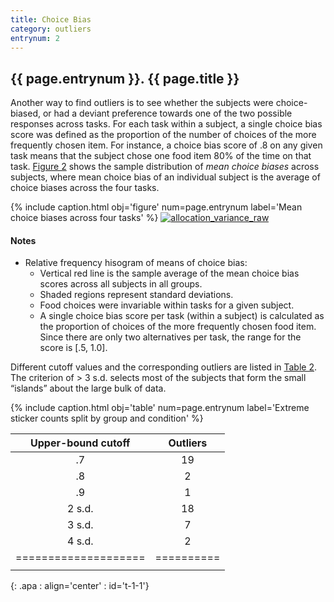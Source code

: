 ```yaml
---
title: Choice Bias
category: outliers
entrynum: 2
---
```


<a id="{{ page.entrynum }}"></a>
## {{ page.entrynum }}. {{ page.title }}

Another way to find outliers is to see whether the subjects were choice-biased, or had a deviant preference towards one of the two possible responses across tasks. For each task within a subject, a single choice bias score was defined as the proportion of the number of choices of the more frequently chosen item. For instance, a choice bias score of .8 on any given task means that the subject chose one food item 80% of the time on that task. [Figure 2](#f-2) shows the sample distribution of *mean choice biases* across subjects, where mean choice bias of an individual subject is the average of choice biases across the four tasks.

{% include caption.html 
    obj='figure' 
    num=page.entrynum 
    label='Mean choice biases across four tasks' %}
[![allocation_variance_raw]({{site.baseurl}}/img/average_choice_bias_across_tasks_raw.jpg)]({{site.baseurl}}/img/average_choice_bias_across_tasks_raw.jpg)

#### Notes
- Relative frequency hisogram of means of choice bias:
    - Vertical red line is the sample average of the mean choice bias scores across all subjects in all groups.
    - Shaded regions represent standard deviations.
    - Food choices were invariable within tasks for a given subject.
    - A single choice bias score per task (within a subject) is calculated as  the proportion of choices of the  more frequently chosen food item. Since there are only two alternatives per task, the range for the score is [.5, 1.0].
    
Different cutoff values and the corresponding outliers are listed in [Table 2](#t-2). The criterion of > 3 s.d. selects most of the subjects that form the small “islands” about the large bulk of data.

{% include caption.html 
    obj='table'
    num=page.entrynum 
    label='Extreme sticker counts split by group and condition' %}
    
| Upper-bound cutoff | Outliers |
|:------------------:|:--------:|
|         .7         |    19    |
|         .8         |     2    |
|         .9         |     1    |
|       2 s.d.       |    18    |
|       3 s.d.       |     7    |
|       4 s.d.       |     2    |
|====================|==========|
|                    |          |
{: .apa : align='center' : id='t-1-1'}
